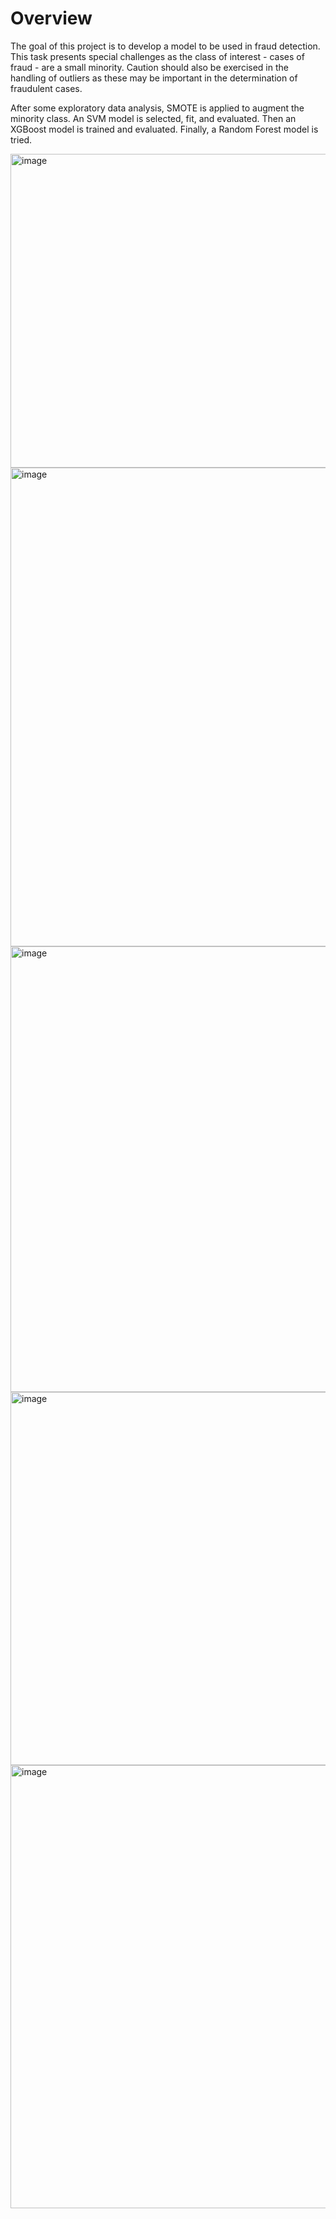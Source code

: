 # Overview

The goal of this project is to develop a model to be used in fraud detection. This task presents special challenges as the class of interest - cases of fraud - are a small minority. Caution should also be exercised in the handling of outliers as these may be important in the determination of fraudulent cases.

After some exploratory data analysis, SMOTE is applied to augment the minority class. An SVM model is selected, fit, and evaluated. Then an XGBoost model is trained and evaluated. Finally, a Random Forest model is tried.


<img width="635" height="502" alt="image" src="https://github.com/user-attachments/assets/9a436f91-ea31-457d-b5b8-f4ea0a001226" />

<img width="932" height="766" alt="image" src="https://github.com/user-attachments/assets/6689bd98-064a-431a-809f-3c0b34ec90e7" />

<img width="901" height="713" alt="image" src="https://github.com/user-attachments/assets/2eb330af-44f9-49d5-9da9-bd79d2b07dfc" />

<img width="828" height="597" alt="image" src="https://github.com/user-attachments/assets/7baa1d3b-0086-47d2-b8ca-1cd67cab02f2" />

<img width="884" height="709" alt="image" src="https://github.com/user-attachments/assets/713aa510-6bb4-4589-9fcb-5fc0f844c5e7" />
